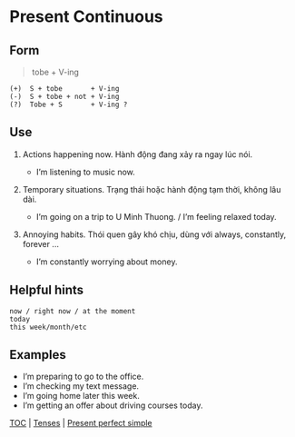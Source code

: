 # Present Continuous

## Form

> tobe + V-ing

```text
(+)  S + tobe       + V-ing
(-)  S + tobe + not + V-ing
(?)  Tobe + S       + V-ing ?
```

## Use

1. Actions happening now. Hành động đang xảy ra ngay lúc nói.
    - I’m listening to music now.

2. Temporary situations. Trạng thái hoặc hành động tạm thời, không lâu dài.
    - I’m going on a trip to U Minh Thuong. / I’m feeling relaxed today.

3. Annoying habits. Thói quen gây khó chịu, dùng với always, constantly, forever ...
    - I’m constantly worrying about money.

## Helpful hints

```text
now / right now / at the moment
today
this week/month/etc
```

## Examples

- I’m preparing to go to the office.
- I’m checking my text message.
- I’m going home later this week.
- I’m getting an offer about driving courses today.

[TOC](/README.md) | [Tenses](/tenses/README.md) | [Present perfect simple](present-perfect-simple.md)

